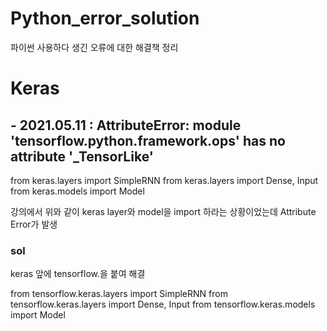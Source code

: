 # Python_error_solution
파이썬 사용하다 생긴 오류에 대한 해결책 정리

# Keras

## - 2021.05.11 : AttributeError: module 'tensorflow.python.framework.ops' has no attribute '_TensorLike'

from keras.layers import SimpleRNN
from keras.layers import Dense, Input
from keras.models import Model

강의에서 위와 같이 keras layer와 model을 import 하라는 상황이었는데 Attribute Error가 발생

### sol
keras 앞에 tensorflow.을 붙여 해결

from tensorflow.keras.layers import SimpleRNN
from tensorflow.keras.layers import Dense, Input
from tensorflow.keras.models import Model
